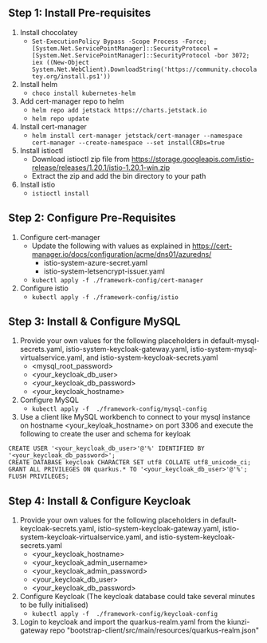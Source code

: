 Step 1: Install Pre-requisites
- 
1. Install chocolatey
    - `Set-ExecutionPolicy Bypass -Scope Process -Force; [System.Net.ServicePointManager]::SecurityProtocol = [System.Net.ServicePointManager]::SecurityProtocol -bor 3072; iex ((New-Object System.Net.WebClient).DownloadString('https://community.chocolatey.org/install.ps1'))`
2. Install helm
    - `choco install kubernetes-helm`
3. Add cert-manager repo to helm
    - `helm repo add jetstack https://charts.jetstack.io`
    - `helm repo update`
4. Install cert-manager
    - `helm install cert-manager jetstack/cert-manager --namespace cert-manager --create-namespace --set installCRDs=true`
5. Install istioctl
    - Download istioctl zip file from https://storage.googleapis.com/istio-release/releases/1.20.1/istio-1.20.1-win.zip
    - Extract the zip and add the bin directory to your path
6. Install istio
    - `istioctl install`

Step 2: Configure Pre-Requisites
- 
1. Configure cert-manager
    - Update the following with values as explained in https://cert-manager.io/docs/configuration/acme/dns01/azuredns/
      - istio-system-azure-secret.yaml
      - istio-system-letsencrypt-issuer.yaml
    - `kubectl apply -f ./framework-config/cert-manager`
2. Configure istio
    - `kubectl apply -f ./framework-config/istio`  

Step 3: Install & Configure MySQL
- 
1. Provide your own values for the following placeholders in default-mysql-secrets.yaml, istio-system-keycloak-gateway.yaml, istio-system-mysql-virtualservice.yaml, and istio-system-keycloak-secrets.yaml
    - <mysql_root_password>
    - <your_keycloak_db_user>
    - <your_keycloak_db_password>
    - <your_keycloak_hostname>
2. Configure MySQL
    - `kubectl apply -f  ./framework-config/mysql-config`
3. Use a client like MySQL workbench to connect to your mysql instance on hostname <your_keyloak_hostname> on port 3306 and execute the following to create the user and schema for keyloak
```
CREATE USER '<your_keycloak_db_user>'@'%' IDENTIFIED BY '<your_keycloak_db_password>';
CREATE DATABASE keycloak CHARACTER SET utf8 COLLATE utf8_unicode_ci;
GRANT ALL PRIVILEGES ON quarkus.* TO '<your_keycloak_db_user>'@'%';
FLUSH PRIVILEGES;
```

Step 4: Install & Configure Keycloak
- 
1. Provide your own values for the following placeholders in default-keycloak-secrets.yaml, istio-system-keycloak-gateway.yaml, istio-system-keycloak-virtualservice.yaml, and istio-system-keycloak-secrets.yaml
    - <your_keycloak_hostname>
    - <your_keycloak_admin_username>
    - <your_keycloak_admin_password>
    - <your_keycloak_db_user>
    - <your_keycloak_db_password>
2. Configure Keycloak (The keycloak database could take several minutes to be fully initialised)
    - `kubectl apply -f  ./framework-config/keycloak-config`
3. Login to keycloak and import the quarkus-realm.yaml from the kiunzi-gateway repo "bootstrap-client/src/main/resources/quarkus-realm.json"
